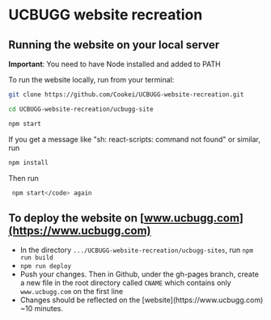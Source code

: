 # UCBUGG website recreation

 ## Running the website on your local server
 **Important**: You need to have Node installed and added to PATH  
 
To run the website locally, run from your terminal:

```bash
git clone https://github.com/Cookei/UCBUGG-website-recreation.git

cd UCBUGG-website-recreation/ucbugg-site

npm start

```
If you get a message like "sh: react-scripts: command not found" or similar, run

```bash
npm install
```

Then run
```bash
 npm start</code> again
```

## To deploy the website on [www.ucbugg.com](https://www.ucbugg.com)
<ul>
 <li>
  In the directory <code>.../UCBUGG-website-recreation/ucbugg-sites</code>, run <code>npm run build</code>
 </li>
 <li>
  <code>npm run deploy</code>
 </li>
 <li>
  Push your changes. Then in Github, under the gh-pages branch, create a new file in the root directory called <code>CNAME</code> which contains only <code>www.ucbugg.com</code> on the first line
 </li>
 <li>
  Changes should be reflected on the [website](https://www.ucbugg.com) ~10 minutes.
 </li>
</ul>
